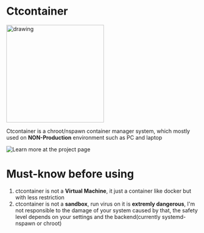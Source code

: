 Ctcontainer
=
<img src="[drawing.jpg](https://github.com/TeaHouseLab/TeaHouseArtworks/blob/main/OtherProjects/ctcontainer.svg?raw=true)" alt="drawing" style="width:256px;"/>

Ctcontainer is a chroot/nspawn container manager system, which mostly used on **NON-Production** environment such as PC and laptop

![Learn more at the project page](https://ruzhtw.top/pages/projects/CenterLinux/ctcontainer)

# Must-know before using
1. ctcontainer is not a **Virtual Machine**, it just a container like docker but with less restriction
2. ctcontainer is not a **sandbox**, run virus on it is **extremly dangerous**, I'm not responsible to the damage of your system caused by that, the safety level depends on your settings and the backend(currently systemd-nspawn or chroot)